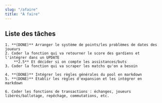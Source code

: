 ```yaml
---
slug: "/afaire"
title: "À faire"
---
```

## Liste des tâches

    1. **(DONE)** Arranger le système de points/les problèmes de dates des joueurs  
    2. Coder la fonction qui va retourner le score des gardiens et l'intégrer dans un UPDATE
        **2.5** Et décider si on compte les assistances/buts
    3. Coder la fonction qui va scraper les matchs qu'on a besoin

    4. **(DONE)** Intégrer les règles générales du pool en markdown
    5. **(DONE)** Établir les règles d'expansion et les intégrer en markdown

    6. Coder les fonctions de transactions : échanges, joueurs libérés/ballotage, repêchage, commutations, etc. 

